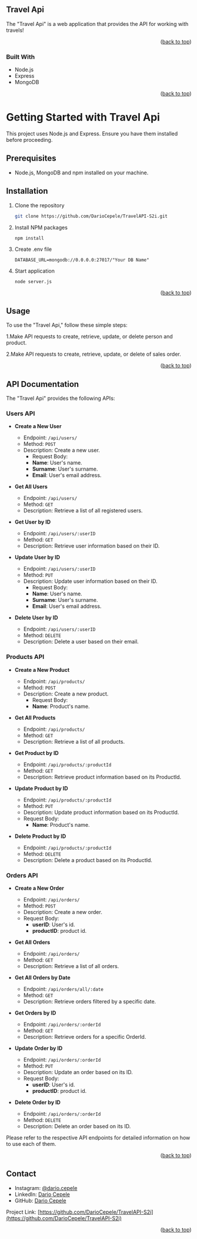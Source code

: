 ## Travel Api

The "Travel Api" is a web application that provides the API for working with travels!

<p align="right">(<a href="#readme-top">back to top</a>)</p>

### Built With

- Node.js
- Express
- MongoDB

<p align="right">(<a href="#readme-top">back to top</a>)</p>

# Getting Started with Travel Api

This project uses Node.js and Express. Ensure you have them installed before proceeding.

## Prerequisites

- Node.js, MongoDB and npm installed on your machine.

## Installation

1. Clone the repository

   ```sh
   git clone https://github.com/DarioCepele/TravelAPI-S2i.git

   ```

2. Install NPM packages

   ```
   npm install
   ```

3. Create .env file

   ```
   DATABASE_URL=mongodb://0.0.0.0:27017/"Your DB Name"
   ```

4. Start application
   ```
   node server.js
   ```
      <p align="right">(<a href="#readme-top">back to top</a>)</p>
   <!-- USAGE -->

## Usage

To use the "Travel Api," follow these simple steps:

1.Make API requests to create, retrieve, update, or delete person and product.

2.Make API requests to create, retrieve, update, or delete of sales order.

<p align="right">(<a href="#readme-top">back to top</a>)</p>

<!-- API DOCUMENTATION -->

## API Documentation

The "Travel Api" provides the following APIs:

### Users API

- **Create a New User**

  - Endpoint: `/api/users/`
  - Method: `POST`
  - Description: Create a new user.
    - Request Body:
    - **Name**: User's name.
    - **Surname**: User's surname.
    - **Email**: User's email address.

- **Get All Users**

  - Endpoint: `/api/users/`
  - Method: `GET`
  - Description: Retrieve a list of all registered users.

- **Get User by ID**

  - Endpoint: `/api/users/:userID`
  - Method: `GET`
  - Description: Retrieve user information based on their ID.

- **Update User by ID**

  - Endpoint: `/api/users/:userID`
  - Method: `PUT`
  - Description: Update user information based on their ID.
    - Request Body:
    - **Name**: User's name.
    - **Surname**: User's surname.
    - **Email**: User's email address.

- **Delete User by ID**
  - Endpoint: `/api/users/:userID`
  - Method: `DELETE`
  - Description: Delete a user based on their email.

### Products API

- **Create a New Product**

  - Endpoint: `/api/products/`
  - Method: `POST`
  - Description: Create a new product.
    - Request Body:
    - **Name**: Product's name.

- **Get All Products**

  - Endpoint: `/api/products/`
  - Method: `GET`
  - Description: Retrieve a list of all products.

- **Get Product by ID**

  - Endpoint: `/api/products/:productId`
  - Method: `GET`
  - Description: Retrieve product information based on its ProductId.

- **Update Product by ID**

  - Endpoint: `/api/products/:productId`
  - Method: `PUT`
  - Description: Update product information based on its ProductId.
  - Request Body:
    - **Name**: Product's name.

- **Delete Product by ID**
  - Endpoint: `/api/products/:productId`
  - Method: `DELETE`
  - Description: Delete a product based on its ProductId.

### Orders API

- **Create a New Order**

  - Endpoint: `/api/orders/`
  - Method: `POST`
  - Description: Create a new order.
  - Request Body:
    - **userID**: User's id.
    - **productID**: product id.

- **Get All Orders**

  - Endpoint: `/api/orders/`
  - Method: `GET`
  - Description: Retrieve a list of all orders.

- **Get All Orders by Date**

  - Endpoint: `/api/orders/all/:date`
  - Method: `GET`
  - Description: Retrieve orders filtered by a specific date.

- **Get Orders by ID**

  - Endpoint: `/api/orders/:orderId`
  - Method: `GET`
  - Description: Retrieve orders for a specific OrderId.

- **Update Order by ID**

  - Endpoint: `/api/orders/:orderId`
  - Method: `PUT`
  - Description: Update an order based on its ID.
  - Request Body:
    - **userID**: User's id.
    - **productID**: product id.

- **Delete Order by ID**
  - Endpoint: `/api/orders/:orderId`
  - Method: `DELETE`
  - Description: Delete an order based on its ID.

Please refer to the respective API endpoints for detailed information on how to use each of them.

<p align="right">(<a href="#readme-top">back to top</a>)</p>


<!-- CONTACT -->

## Contact

- Instagram: [@dario.cepele](https://www.instagram.com/dario.cepele/)
- LinkedIn: [Dario Cepele](https://www.linkedin.com/in/Dario-Cepele/)
- GitHub: [Dario Cepele](https://github.com/DarioCepele)

Project Link: [https://github.com/DarioCepele/TravelAPI-S2i](https://github.com/DarioCepele/TravelAPI-S2i)

<p align="right">(<a href="#readme-top">back to top</a>)</p>